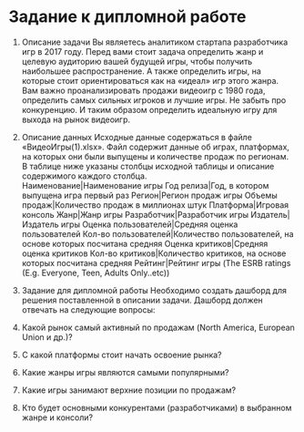 # Задание к дипломной работе
1. Описание задачи
Вы являетесь аналитиком стартапа разработчика игр в 2017 году. Перед вами стоит задача определить жанр и целевую аудиторию вашей будущей игры, чтобы получить наибольшее распространение. А также определить игры, на которые стоит ориентироваться как на «идеал» игр этого жанра.
Вам важно проанализировать продажи видеоигр с 1980 года, определить самых сильных игроков и лучшие игры. Не забыть про конкуренцию. И таким образом определить идеальную игру для выхода на рынок видеоигр.
2. Описание данных
Исходные данные содержаться в файле «ВидеоИгры(1).xlsx». Файл содержит данные об играх, платформах, на которых они были выпущены и количестве продаж по регионам. В таблице ниже указаны столбцы исходной таблицы и описание содержимого каждого столбца.   
Наименование|Наименование игры
Год релиза|Год, в котором выпущена игра первый раз
Регион|Регион продаж игры
Объемы продаж|Количество продаж в миллионах штук
Платформа|Игровая консоль
Жанр|Жанр игры
Разработчик|Разработчик игры
Издатель|Издатель игры
Оценка пользователей|Средняя оценка пользователей
Кол-во пользователей|Количество пользователей, на основе которых посчитана средняя
Оценка критиков|Средняя оценка критиков
Кол-во критиков|Количество критиков, на основе которых посчитана средняя
Рейтинг|Рейтинг игры (The ESRB ratings (E.g. Everyone, Teen, Adults Only..etc))

3. Задание для дипломной работы
Необходимо создать дашборд для решения поставленной в описании задачи. 
Дашборд должен отвечать на следующие вопросы:
1.	Какой рынок самый активный по продажам (North America, European Union и др.)?
2.	С какой платформы стоит начать освоение рынка?
3.	Какие жанры игры являются самыми популярными?
4.	Какие игры занимают верхние позиции по продажам?
5.	Кто будет основными конкурентами (разработчиками) в выбранном жанре и консоли?
